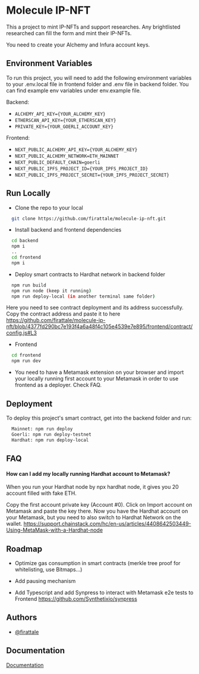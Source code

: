 # Molecule IP-NFT

This a project to mint IP-NFTs and support researches. Any brightlisted researched can fill the form and mint their IP-NFTs.

You need to create your Alchemy and Infura account keys.

## Environment Variables

To run this project, you will need to add the following environment variables to your .env.local file in frontend folder and .env file in backend folder. You can find example env variables under env.example file.

Backend:

- `ALCHEMY_API_KEY={YOUR_ALCHEMY_KEY}`
- `ETHERSCAN_API_KEY={YOUR_ETHERSCAN_KEY}`
- `PRIVATE_KEY={YOUR_GOERLI_ACCOUNT_KEY}`

Frontend:

- `NEXT_PUBLIC_ALCHEMY_API_KEY={YOUR_ALCHEMY_KEY}`
- `NEXT_PUBLIC_ALCHEMY_NETWORK=ETH_MAINNET`
- `NEXT_PUBLIC_DEFAULT_CHAIN=goerli`
- `NEXT_PUBLIC_IPFS_PROJECT_ID={YOUR_IPFS_PROJECT_ID}`
- `NEXT_PUBLIC_IPFS_PROJECT_SECRET={YOUR_IPFS_PROJECT_SECRET}`

## Run Locally

- Clone the repo to your local

```bash
  git clone https://github.com/firattale/molecule-ip-nft.git
```

- Install backend and frontend dependencies

```bash
  cd backend
  npm i
  ..
  cd frontend
  npm i
```

- Deploy smart contracts to Hardhat network in backend folder

```bash
  npm run build
  npm run node (keep it running)
  npm run deploy-local (in another terminal same folder)
```

Here you need to see contract deployment and its address successfully. Copy the contract address and paste it to here
https://github.com/firattale/molecule-ip-nft/blob/4377fd290bc7e193f4a6a48f4c105e4539e7e895/frontend/contract/config.js#L3

- Frontend

```bash
  cd frontend
  npm run dev
```

- You need to have a Metamask extension on your browser and import your locally running first account to your Metamask in order to use frontend as a deployer. Check FAQ.

## Deployment

To deploy this project's smart contract, get into the backend folder and run:

```bash
  Mainnet: npm run deploy
  Goerli: npm run deploy-testnet
  Hardhat: npm run deploy-local
```

## FAQ

#### How can I add my locally running Hardhat account to Metamask?

When you run your Hardhat node by npx hardhat node, it gives you 20 account filled with fake ETH.

Copy the first account private key (Account #0). Click on Import account on Metamask and paste the key there. Now you have the Hardhat account on your Metamask, but you need to also switch to Hardhat Network on the wallet.
https://support.chainstack.com/hc/en-us/articles/4408642503449-Using-MetaMask-with-a-Hardhat-node

## Roadmap

- Optimize gas consumption in smart contracts (merkle tree proof for whitelisting, use Bitmaps...)

- Add pausing mechanism

- Add Typescript and add Synpress to interact with Metamask e2e tests to Frontend
  https://github.com/Synthetixio/synpress

## Authors

- [@firattale](https://www.github.com/firattale)

## Documentation

[Documentation](https://github.com/firattale/molecule-ip-nft/tree/main/backend/docs)
